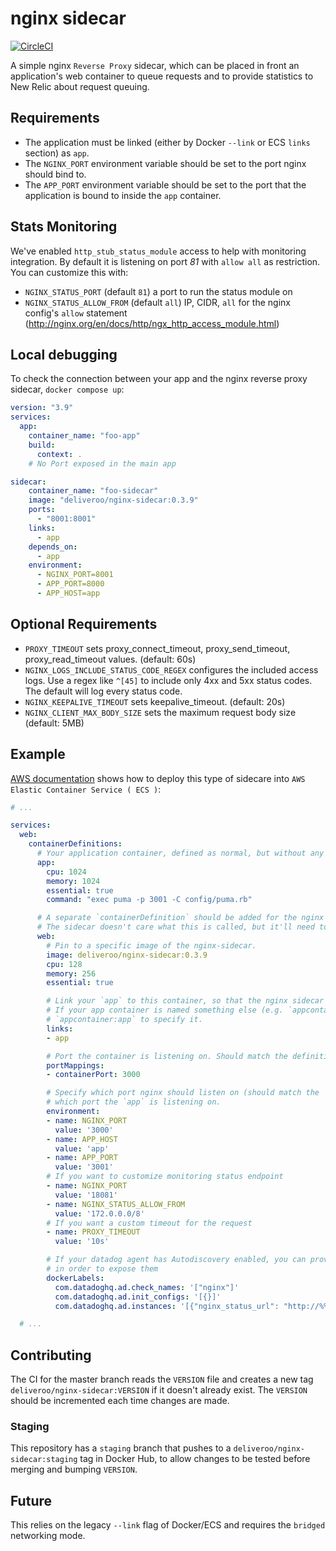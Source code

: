 # nginx sidecar

[![CircleCI](https://dl.circleci.com/status-badge/img/gh/deliveroo/nginx-sidecar/tree/master.svg?style=shield&circle-token=01448f7fc138e431d175c0958cbb5f9f90c8872e)](https://dl.circleci.com/status-badge/redirect/gh/deliveroo/nginx-sidecar/tree/master)

A simple nginx `Reverse Proxy` sidecar, which can be placed in front an application's web container to queue requests and to provide statistics to New Relic about request queuing.

## Requirements

- The application must be linked (either by Docker `--link` or ECS `links` section) as `app`.
- The `NGINX_PORT` environment variable should be set to the port nginx should bind to.
- The `APP_PORT` environment variable should be set to the port that the application is bound to inside the `app` container.

## Stats Monitoring

We've enabled `http_stub_status_module` access to help with monitoring integration. By default it is listening on port _81_ with `allow all` as restriction. You can customize this with:

- `NGINX_STATUS_PORT` (default `81`) a port to run the status module on
- `NGINX_STATUS_ALLOW_FROM` (default `all`) IP, CIDR, `all` for the nginx config's `allow` statement (<http://nginx.org/en/docs/http/ngx_http_access_module.html>)

## Local debugging

To check the connection between your app and the nginx reverse proxy sidecar, `docker compose up`:

```yaml
version: "3.9"
services:
  app:
    container_name: "foo-app"
    build:
      context: .
    # No Port exposed in the main app

sidecar:
    container_name: "foo-sidecar"
    image: "deliveroo/nginx-sidecar:0.3.9"
    ports:
      - "8001:8001"
    links:
      - app
    depends_on:
      - app
    environment:
      - NGINX_PORT=8001
      - APP_PORT=8000
      - APP_HOST=app
```

## Optional Requirements

- `PROXY_TIMEOUT` sets proxy_connect_timeout, proxy_send_timeout, proxy_read_timeout values. (default: 60s)
- `NGINX_LOGS_INCLUDE_STATUS_CODE_REGEX` configures the included access logs.  Use a regex like `^[45]` to include only 4xx and 5xx status codes. The default will log every status code.
- `NGINX_KEEPALIVE_TIMEOUT` sets keepalive_timeout. (default: 20s)
- `NGINX_CLIENT_MAX_BODY_SIZE` sets the maximum request body size (default: 5MB)

## Example

[AWS documentation](https://aws.amazon.com/blogs/compute/nginx-reverse-proxy-sidecar-container-on-amazon-ecs/) shows how to deploy this type of sidecare into `AWS Elastic Container Service ( ECS )`:

```yaml
# ...

services:
  web:
    containerDefinitions:
      # Your application container, defined as normal, but without any `portMappings` section:
      app:
        cpu: 1024
        memory: 1024
        essential: true
        command: "exec puma -p 3001 -C config/puma.rb"

      # A separate `containerDefinition` should be added for the nginx sidecar.
      # The sidecar doesn't care what this is called, but it'll need to match the `process_name` in your app's Terraform, as this is where Hopper expects to find the bound port.
      web:
        # Pin to a specific image of the nginx-sidecar.
        image: deliveroo/nginx-sidecar:0.3.9
        cpu: 128
        memory: 256
        essential: true

        # Link your `app` to this container, so that the nginx sidecar can forward requests.
        # If your app container is named something else (e.g. `appcontainer`), you can use
        # `appcontainer:app` to specify it.
        links:
        - app

        # Port the container is listening on. Should match the definition of the service in Terraform.
        portMappings:
        - containerPort: 3000

        # Specify which port nginx should listen on (should match the `portMappings` above), and
        # which port the `app` is listening on.
        environment:
        - name: NGINX_PORT
          value: '3000'
        - name: APP_HOST
          value: 'app'
        - name: APP_PORT
          value: '3001'
        # If you want to customize monitoring status endpoint
        - name: NGINX_PORT
          value: '18081'
        - name: NGINX_STATUS_ALLOW_FROM
          value: '172.0.0.0/8'
        # If you want a custom timeout for the request
        - name: PROXY_TIMEOUT
          value: '10s'

        # If your datadog agent has Autodiscovery enabled, you can provide additional docker labels
        # in order to expose them
        dockerLabels:
          com.datadoghq.ad.check_names: '["nginx"]'
          com.datadoghq.ad.init_configs: '[{}]'
          com.datadoghq.ad.instances: '[{"nginx_status_url": "http://%%host%%:81/nginx_status/"}]'

  # ...
```

## Contributing

The CI for the master branch reads the `VERSION` file and creates a new tag `deliveroo/nginx-sidecar:VERSION` if it doesn't already exist. The `VERSION` should be incremented each time changes are made.

### Staging

This repository has a `staging` branch that pushes to a `deliveroo/nginx-sidecar:staging` tag in Docker Hub, to allow changes to be tested before merging and bumping `VERSION`.

## Future

This relies on the legacy `--link` flag of Docker/ECS and requires the `bridged` networking mode.
